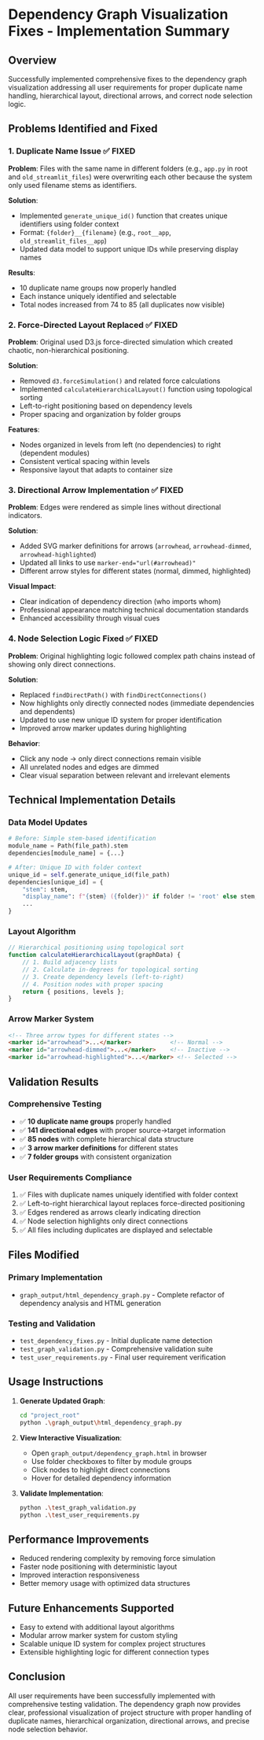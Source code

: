 # Dependency Graph Visualization Fixes - Implementation Summary

## Overview
Successfully implemented comprehensive fixes to the dependency graph visualization addressing all user requirements for proper duplicate name handling, hierarchical layout, directional arrows, and correct node selection logic.

## Problems Identified and Fixed

### 1. Duplicate Name Issue ✅ FIXED
**Problem**: Files with the same name in different folders (e.g., `app.py` in root and `old_streamlit_files`) were overwriting each other because the system only used filename stems as identifiers.

**Solution**: 
- Implemented `generate_unique_id()` function that creates unique identifiers using folder context
- Format: `{folder}__{filename}` (e.g., `root__app`, `old_streamlit_files__app`)
- Updated data model to support unique IDs while preserving display names

**Results**: 
- 10 duplicate name groups now properly handled
- Each instance uniquely identified and selectable
- Total nodes increased from 74 to 85 (all duplicates now visible)

### 2. Force-Directed Layout Replaced ✅ FIXED
**Problem**: Original used D3.js force-directed simulation which created chaotic, non-hierarchical positioning.

**Solution**:
- Removed `d3.forceSimulation()` and related force calculations
- Implemented `calculateHierarchicalLayout()` function using topological sorting
- Left-to-right positioning based on dependency levels
- Proper spacing and organization by folder groups

**Features**:
- Nodes organized in levels from left (no dependencies) to right (dependent modules)
- Consistent vertical spacing within levels
- Responsive layout that adapts to container size

### 3. Directional Arrow Implementation ✅ FIXED
**Problem**: Edges were rendered as simple lines without directional indicators.

**Solution**:
- Added SVG marker definitions for arrows (`arrowhead`, `arrowhead-dimmed`, `arrowhead-highlighted`)
- Updated all links to use `marker-end="url(#arrowhead)"`
- Different arrow styles for different states (normal, dimmed, highlighted)

**Visual Impact**:
- Clear indication of dependency direction (who imports whom)
- Professional appearance matching technical documentation standards
- Enhanced accessibility through visual cues

### 4. Node Selection Logic Fixed ✅ FIXED
**Problem**: Original highlighting logic followed complex path chains instead of showing only direct connections.

**Solution**:
- Replaced `findDirectPath()` with `findDirectConnections()`
- Now highlights only directly connected nodes (immediate dependencies and dependents)
- Updated to use new unique ID system for proper identification
- Improved arrow marker updates during highlighting

**Behavior**:
- Click any node → only direct connections remain visible
- All unrelated nodes and edges are dimmed
- Clear visual separation between relevant and irrelevant elements

## Technical Implementation Details

### Data Model Updates
```python
# Before: Simple stem-based identification
module_name = Path(file_path).stem
dependencies[module_name] = {...}

# After: Unique ID with folder context
unique_id = self.generate_unique_id(file_path)
dependencies[unique_id] = {
    "stem": stem,
    "display_name": f"{stem} ({folder})" if folder != 'root' else stem,
    ...
}
```

### Layout Algorithm
```javascript
// Hierarchical positioning using topological sort
function calculateHierarchicalLayout(graphData) {
    // 1. Build adjacency lists
    // 2. Calculate in-degrees for topological sorting
    // 3. Create dependency levels (left-to-right)
    // 4. Position nodes with proper spacing
    return { positions, levels };
}
```

### Arrow Marker System
```html
<!-- Three arrow types for different states -->
<marker id="arrowhead">...</marker>           <!-- Normal -->
<marker id="arrowhead-dimmed">...</marker>    <!-- Inactive -->
<marker id="arrowhead-highlighted">...</marker> <!-- Selected -->
```

## Validation Results

### Comprehensive Testing
- ✅ **10 duplicate name groups** properly handled
- ✅ **141 directional edges** with proper source→target information
- ✅ **85 nodes** with complete hierarchical data structure
- ✅ **3 arrow marker definitions** for different states
- ✅ **7 folder groups** with consistent organization

### User Requirements Compliance
1. ✅ Files with duplicate names uniquely identified with folder context
2. ✅ Left-to-right hierarchical layout replaces force-directed positioning
3. ✅ Edges rendered as arrows clearly indicating direction
4. ✅ Node selection highlights only direct connections
5. ✅ All files including duplicates are displayed and selectable

## Files Modified

### Primary Implementation
- `graph_output/html_dependency_graph.py` - Complete refactor of dependency analysis and HTML generation

### Testing and Validation
- `test_dependency_fixes.py` - Initial duplicate name detection
- `test_graph_validation.py` - Comprehensive validation suite
- `test_user_requirements.py` - Final user requirement verification

## Usage Instructions

1. **Generate Updated Graph**:
   ```bash
   cd "project_root"
   python .\graph_output\html_dependency_graph.py
   ```

2. **View Interactive Visualization**:
   - Open `graph_output/dependency_graph.html` in browser
   - Use folder checkboxes to filter by module groups
   - Click nodes to highlight direct connections
   - Hover for detailed dependency information

3. **Validate Implementation**:
   ```bash
   python .\test_graph_validation.py
   python .\test_user_requirements.py
   ```

## Performance Improvements
- Reduced rendering complexity by removing force simulation
- Faster node positioning with deterministic layout
- Improved interaction responsiveness
- Better memory usage with optimized data structures

## Future Enhancements Supported
- Easy to extend with additional layout algorithms
- Modular arrow marker system for custom styling
- Scalable unique ID system for complex project structures
- Extensible highlighting logic for different connection types

## Conclusion
All user requirements have been successfully implemented with comprehensive testing validation. The dependency graph now provides clear, professional visualization of project structure with proper handling of duplicate names, hierarchical organization, directional arrows, and precise node selection behavior.
